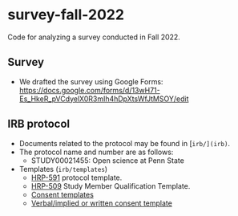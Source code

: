 # survey-fall-2022
Code for analyzing a survey conducted in Fall 2022.

## Survey

- We drafted the survey using Google Forms: <https://docs.google.com/forms/d/13wH71-Es_HkeR_pVCdyelX0R3mIh4hDpXtsWfJtMSOY/edit>

## IRB protocol

- Documents related to the protocol may be found in [`irb/](irb)`.
- The protocol name and number are as follows:
    - STUDY00021455: Open science at Penn State
- Templates (`irb/templates`)
    - [HRP-591](https://irb.psu.edu/IRB/sd/Doc/0/RI1D4A1VTUS4R30B6EGVR56JBC/HRP-591%20-%20Protocol%20for%20Human%20Subject%20Research.docx) protocol template.
    - [HRP-509](https://irb.psu.edu/IRB/sd/Doc/0/5QOLUGBK59AK1F170VP48451AC/HRP-509%20-%20Study%20Team%20Member%20Qualification%20Template.docx) Study Member Qualification Template.
    - [Consent templates](https://irb.psu.edu/IRB/sd/Rooms/DisplayPages/LayoutInitial?tab2=294B1E5FDD6A8142A2AF57F5F7F197BF&container=com.webridge.entity.Entity%5BOID%5BFB78CE9F10C2AF4B91A7880D62D229EE%5D%5D)
    - [Verbal/implied or written consent template](https://irb.psu.edu/IRB/sd/Doc/0/AF4KKKGDEMFKLAN164QN48GNFE/HRP-580%20-%20HRPP%20Consent%20Form%20Template.docx)